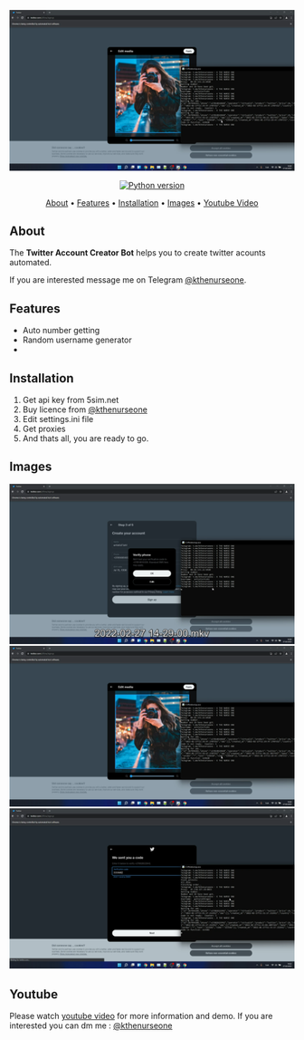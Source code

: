 <p align="center"><a href="https://youtu.be/JCKmnJp48DE" target="_blank"><img src="https://github.com/kthenurseone/twitter_account_creator/blob/main/2.png?raw=true"></a></p>

<p align="center">
    <a href="https://www.python.org/downloads/release/python-380/"><img src="https://img.shields.io/badge/python-3.8-blue.svg?style=plastic" alt="Python version"></a>
</p>

<p align="center">
  <a href="#about">About</a>
  •
  <a href="#features">Features</a>
  •
  <a href="#installation">Installation</a>
  •
  <a href="#images">Images</a>
  •
  <a href="#youtube">Youtube Video</a>
</p>

## About
The **Twitter Account Creator Bot** helps you to create twitter acounts automated.

If you are interested message me on Telegram [@kthenurseone](https://t.me/kthenurseone). 

## Features
- Auto number getting
- Random username generator
- 


## Installation
1) Get api key from 5sim.net
2) Buy licence from [@kthenurseone](https://t.me/kthenurseone)
3) Edit settings.ini file
4) Get proxies
5) And thats all, you are ready to go.


## Images
![Telegram Message Bot](https://github.com/kthenurseone/twitter_account_creator/blob/main/1.png?raw=true)
![Telegram Message Bot](https://github.com/kthenurseone/twitter_account_creator/blob/main/2.png?raw=true)
![Telegram Message Bot](https://github.com/kthenurseone/twitter_account_creator/blob/main/3.png?raw=true)



## Youtube
Please watch [youtube video](https://youtu.be/JCKmnJp48DE) for more information and demo. If you are interested you can dm me : [@kthenurseone](https://t.me/kthenurseone)

